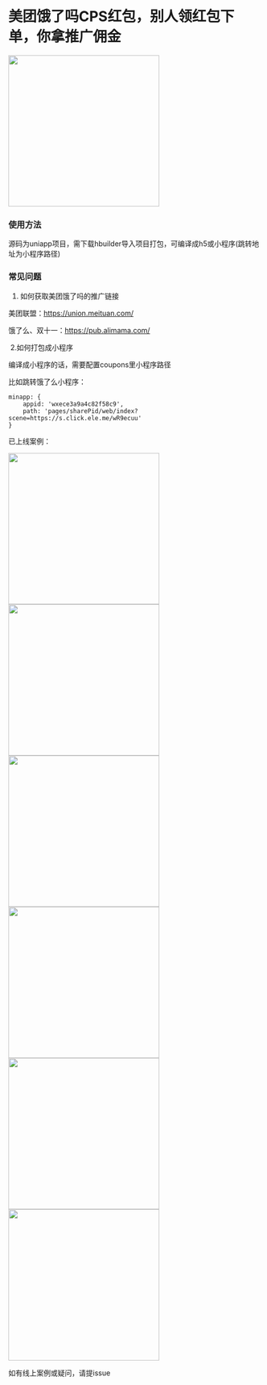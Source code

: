 # 美团饿了吗CPS红包，别人领红包下单，你拿推广佣金
<img src="https://raw.githubusercontent.com/zwpro/coupons/master/static/demo.png" width="300"/>



### 使用方法

源码为uniapp项目，需下载hbuilder导入项目打包，可编译成h5或小程序(跳转地址为小程序路径)

### 常见问题
1. 如何获取美团饿了吗的推广链接

美团联盟：https://union.meituan.com/

饿了么、双十一：https://pub.alimama.com/

​	2.如何打包成小程序

编译成小程序的话，需要配置coupons里小程序路径

比如跳转饿了么小程序：

```
minapp: {
    appid: 'wxece3a9a4c82f58c9',
    path: 'pages/sharePid/web/index?scene=https://s.click.ele.me/wR9ecuu'
}
```

已上线案例：

<img src="https://raw.githubusercontent.com/zwpro/coupons/master/examples/微信图片_20201107150908.jpg" width="300"/>

<img src="https://raw.githubusercontent.com/zwpro/coupons/master/examples/微信图片_20201107150917.png" width="300"/>

<img src="https://raw.githubusercontent.com/zwpro/coupons/master/examples/微信图片_20201107150923.jpg" width="300"/>

<img src="https://raw.githubusercontent.com/zwpro/coupons/master/examples/微信图片_20201107150932.jpg" width="300"/>

<img src="https://raw.githubusercontent.com/zwpro/coupons/master/examples/微信图片_20201107150944.jpg" width="300"/>

<img src="https://raw.githubusercontent.com/zwpro/coupons/master/examples/微信图片_20201107150950.jpg" width="300"/>

如有线上案例或疑问，请提issue